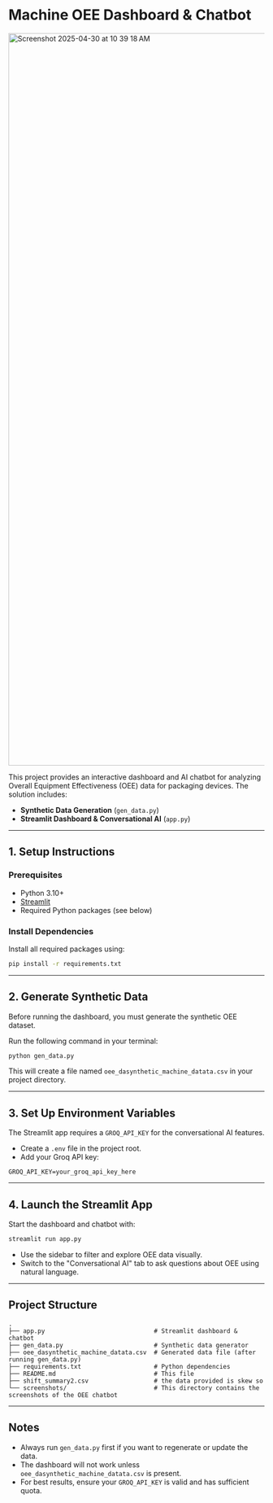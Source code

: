 #  Machine OEE Dashboard & Chatbot

<img width="1440" alt="Screenshot 2025-04-30 at 10 39 18 AM" src="https://github.com/user-attachments/assets/8266f07c-b1c7-42f2-8636-ef57c74cca93" />

This project provides an interactive dashboard and AI chatbot for analyzing Overall Equipment Effectiveness (OEE) data for packaging devices. The solution includes:

- **Synthetic Data Generation** (`gen_data.py`)
- **Streamlit Dashboard & Conversational AI** (`app.py`)

---

## 1. Setup Instructions

### Prerequisites

- Python 3.10+
- [Streamlit](https://streamlit.io/)
- Required Python packages (see below)

### Install Dependencies

Install all required packages using:

```bash
pip install -r requirements.txt
```

---

## 2. Generate Synthetic Data

Before running the dashboard, you must generate the synthetic OEE dataset.

Run the following command in your terminal:

```bash
python gen_data.py
```

This will create a file named `oee_dasynthetic_machine_datata.csv` in your project directory.

---

## 3. Set Up Environment Variables

The Streamlit app requires a `GROQ_API_KEY` for the conversational AI features.

- Create a `.env` file in the project root.
- Add your Groq API key:

```
GROQ_API_KEY=your_groq_api_key_here
```

---

## 4. Launch the Streamlit App

Start the dashboard and chatbot with:

```bash
streamlit run app.py
```

- Use the sidebar to filter and explore OEE data visually.
- Switch to the "Conversational AI" tab to ask questions about OEE using natural language.

---

## Project Structure

```
.
├── app.py                              # Streamlit dashboard & chatbot
├── gen_data.py                         # Synthetic data generator
├── oee_dasynthetic_machine_datata.csv  # Generated data file (after running gen_data.py)
├── requirements.txt                    # Python dependencies
├── README.md                           # This file
├── shift_summary2.csv                  # the data provided is skew so
└── screenshots/                        # This directory contains the screenshots of the OEE chatbot
```

---

## Notes

- Always run `gen_data.py` first if you want to regenerate or update the data.
- The dashboard will not work unless `oee_dasynthetic_machine_datata.csv` is present.
- For best results, ensure your `GROQ_API_KEY` is valid and has sufficient quota.
